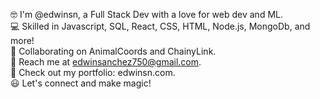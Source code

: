 🤓 I'm @edwinsn, a Full Stack Dev with a love for web dev and ML.  
💻 Skilled in Javascript, SQL, React, CSS, HTML, Node.js, MongoDb, and more!  
🤝 Collaborating on AnimalCoords and ChainyLink.  
📧 Reach me at edwinsanchez750@gmail.com.  
🔗 Check out my portfolio: edwinsn.com.  
😃 Let's connect and make magic!  
